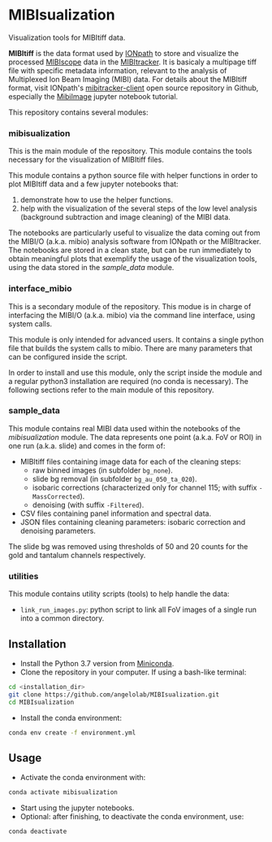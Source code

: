 # MIBIsualization

Visualization tools for MIBItiff data.

**MIBItiff** is the data format used by [IONpath](https://www.ionpath.com) to store and visualize the processed [MIBIscope](https://www.ionpath.com/mibiscope/) data in the [MIBItracker](https://www.ionpath.com/mibitracker/).
It is basicaly a multipage tiff file with specific metadata information, relevant to the analysis of Multiplexed Ion Beam Imaging (MIBI) data.
For details about the MIBItiff format, visit IONpath's [mibitracker-client](https://github.com/ionpath/mibitracker-client) open source repository in Github, especially the [MibiImage](https://github.com/ionpath/mibitracker-client/blob/master/MibiImage_Tutorial.ipynb) jupyter notebook tutorial.

This repository contains several modules:

### mibisualization

This is the main module of the repository. This module contains the tools necessary for the visualization of MIBItiff files.

This module contains a python source file with helper functions in order to plot MIBItiff data and a few jupyter notebooks that:
1. demonstrate how to use the helper functions.
2. help with the visualization of the several steps of the low level analysis (background subtraction and image cleaning) of the MIBI data.

The notebooks are particularly useful to visualize the data coming out from the MIBI/O (a.k.a. mibio) analysis software from IONpath or the MIBItracker.
The notebooks are stored in a clean state, but can be run immediately to obtain meaningful plots that exemplify the usage of the visualization tools, using the data stored in the *sample_data* module.

### interface_mibio

This is a secondary module of the repository. This modue is in charge of interfacing the MIBI/O (a.k.a. mibio) via the command line interface, using system calls.

This module is only intended for advanced users. It contains a single python file that builds the system calls to mibio. There are many parameters that can be configured inside the script.

In order to install and use this module, only the script inside the module and a regular python3 installation are required (no conda is necessary). The following sections refer to the main module of this repository.

### sample_data

This module contains real MIBI data used within the notebooks of the *mibisualization* module.
The data represents one point (a.k.a. FoV or ROI) in one run (a.k.a. slide) and comes in the form of:
* MIBItiff files containing image data for each of the cleaning steps:
    - raw binned images (in subfolder `bg_none`).
    - slide bg removal (in subfolder `bg_au_050_ta_020`).
    - isobaric corrections (characterized only for channel 115; with suffix `-MassCorrected`).
    - denoising (with suffix `-Filtered`).
* CSV files containing panel information and spectral data.
* JSON files containing cleaning parameters: isobaric correction and denoising parameters.

The slide bg was removed using thresholds of 50 and 20 counts for the gold and tantalum channels respectively.

### utilities

This module contains utility scripts (tools) to help handle the data:
- `link_run_images.py`: python script to link all FoV images of a single run into a common directory.

## Installation

- Install the Python 3.7 version from [Miniconda](https://docs.conda.io/en/latest/miniconda.html).
 - Clone the repository in your computer. If using a bash-like terminal:
 ```bash
cd <installation_dir>
git clone https://github.com/angelolab/MIBIsualization.git
cd MIBIsualization
 ```
 - Install the conda environment:
 ```bash
 conda env create -f environment.yml
```

## Usage

- Activate the conda environment with:
```bash
conda activate mibisualization
 ```
 - Start using the jupyter notebooks.
 - Optional: after finishing, to deactivate the conda environment, use:
 ```bash
 conda deactivate
 ```
